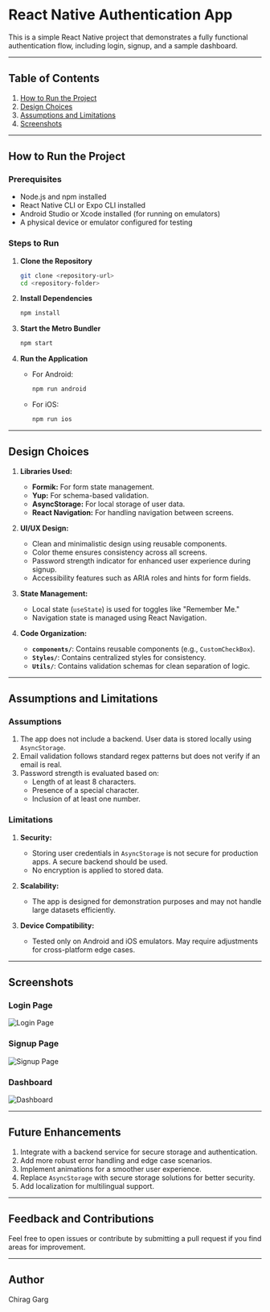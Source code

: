 
# React Native Authentication App

This is a simple React Native project that demonstrates a fully functional authentication flow, including login, signup, and a sample dashboard.

---

## Table of Contents
1. [How to Run the Project](#how-to-run-the-project)
2. [Design Choices](#design-choices)
3. [Assumptions and Limitations](#assumptions-and-limitations)
4. [Screenshots](#screenshots)

---

## How to Run the Project

### Prerequisites
- Node.js and npm installed
- React Native CLI or Expo CLI installed
- Android Studio or Xcode installed (for running on emulators)
- A physical device or emulator configured for testing

### Steps to Run
1. **Clone the Repository**
   ```bash
   git clone <repository-url>
   cd <repository-folder>
   ```

2. **Install Dependencies**
   ```bash
   npm install
   ```

3. **Start the Metro Bundler**
   ```bash
   npm start
   ```

4. **Run the Application**
   - For Android:
     ```bash
     npm run android
     ```
   - For iOS:
     ```bash
     npm run ios
     ```

---

## Design Choices

1. **Libraries Used:**
   - **Formik:** For form state management.
   - **Yup:** For schema-based validation.
   - **AsyncStorage:** For local storage of user data.
   - **React Navigation:** For handling navigation between screens.

2. **UI/UX Design:**
   - Clean and minimalistic design using reusable components.
   - Color theme ensures consistency across all screens.
   - Password strength indicator for enhanced user experience during signup.
   - Accessibility features such as ARIA roles and hints for form fields.

3. **State Management:**
   - Local state (`useState`) is used for toggles like "Remember Me."
   - Navigation state is managed using React Navigation.

4. **Code Organization:**
   - **`components/`**: Contains reusable components (e.g., `CustomCheckBox`).
   - **`Styles/`**: Contains centralized styles for consistency.
   - **`Utils/`**: Contains validation schemas for clean separation of logic.

---

## Assumptions and Limitations

### Assumptions
1. The app does not include a backend. User data is stored locally using `AsyncStorage`.
2. Email validation follows standard regex patterns but does not verify if an email is real.
3. Password strength is evaluated based on:
   - Length of at least 8 characters.
   - Presence of a special character.
   - Inclusion of at least one number.

### Limitations
1. **Security:**
   - Storing user credentials in `AsyncStorage` is not secure for production apps. A secure backend should be used.
   - No encryption is applied to stored data.
   
2. **Scalability:**
   - The app is designed for demonstration purposes and may not handle large datasets efficiently.
   
3. **Device Compatibility:**
   - Tested only on Android and iOS emulators. May require adjustments for cross-platform edge cases.

---

## Screenshots

### Login Page
![Login Page](./assets/login.png)

### Signup Page
![Signup Page](./assets/signup.png)

### Dashboard
![Dashboard](./assets/dashboard.png)

---

## Future Enhancements
1. Integrate with a backend service for secure storage and authentication.
2. Add more robust error handling and edge case scenarios.
3. Implement animations for a smoother user experience.
4. Replace `AsyncStorage` with secure storage solutions for better security.
5. Add localization for multilingual support.

---

## Feedback and Contributions

Feel free to open issues or contribute by submitting a pull request if you find areas for improvement.

---

## Author

Chirag Garg
```#   B e t t e r A s s i g n m e n t  
 